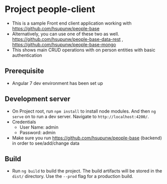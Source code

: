 # Project people-client
- This is a sample Front end client application working with https://github.com/hsupunw/people-base
- Alternatively, you can use one of these two as well. https://github.com/hsupunw/people-base-data-rest , https://github.com/hsupunw/people-base-mongo
- This shows main CRUD operations with on person entities with basic authentication

## Prerequisite
- Angular 7 dev environment has been set up

## Development server
- On Project root, run `npm install` to install node modules. And then `ng serve` on to run a dev server. Navigate to `http://localhost:4200/`.
- Credentials
  - User Name: admin
  - Password: admin
- Make sure you run https://github.com/hsupunw/people-base (backend) in order to see/add/change data

## Build
- Run `ng build` to build the project. The build artifacts will be stored in the `dist/` directory. Use the `--prod` flag for a production build.

